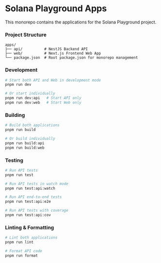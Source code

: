 # Solana Playground Apps

This monorepo contains the applications for the Solana Playground project.

### Project Structure
```
apps/
├── api/          # NestJS Backend API
├── web/          # Next.js Frontend Web App
└── package.json  # Root package.json for monorepo management
```

### Development
```bash
# Start both API and Web in development mode
pnpm run dev

# Or start individually
pnpm run dev:api   # Start API only
pnpm run dev:web   # Start Web only
```

### Building
```bash
# Build both applications
pnpm run build

# Or build individually
pnpm run build:api
pnpm run build:web
```

### Testing
```bash
# Run API tests
pnpm run test

# Run API tests in watch mode
pnpm run test:api:watch

# Run API end-to-end tests
pnpm run test:api:e2e

# Run API tests with coverage
pnpm run test:api:cov
```

### Linting & Formatting
```bash
# Lint both applications
pnpm run lint

# Format API code
pnpm run format
```
